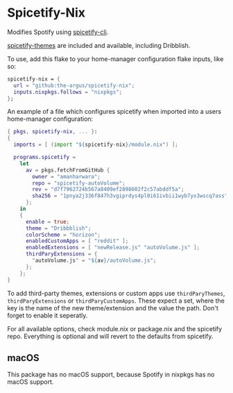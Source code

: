 # Spicetify-Nix

Modifies Spotify using [spicetify-cli](https://github.com/khanhas/spicetify-cli).

[spicetify-themes](https://github.com/morpheusthewhite/spicetify-themes) are included and available, including Dribblish.

To use, add this flake to your home-manager configuration flake inputs, like so:
```nix
spicetify-nix = {
  url = "github:the-argus/spicetify-nix";
  inputs.nixpkgs.follows = "nixpkgs";
};
```

An example of a file which configures spicetify when imported into
a users home-manager configuration:
```nix
{ pkgs, spicetify-nix, ... }:
{
  imports = [ (import "${spicetify-nix}/module.nix") ];

  programs.spicetify =
    let
      av = pkgs.fetchFromGitHub {
        owner = "amanharwara";
        repo = "spicetify-autoVolume";
        rev = "d7f7962724b567a8409ef2898602f2c57abddf5a";
        sha256 = "1pnya2j336f847h3vgiprdys4pl0i61ivbii1wyb7yx3wscq7ass";
      };
    in
    {
      enable = true;
      theme = "Dribbblish";
      colorScheme = "horizon";
      enabledCustomApps = [ "reddit" ];
      enabledExtensions = [ "newRelease.js" "autoVolume.js" ];
      thirdParyExtensions = {
        "autoVolume.js" = "${av}/autoVolume.js";
      };
    };
}
```

To add third-party themes, extensions or custom apps use `thirdParyThemes`, `thirdParyExtensions` or `thirdParyCustomApps`. These expect a set, where the key is the name of the new theme/extension and the value the path. Don't forget to enable it seperatly.

For all available options, check module.nix or package.nix and the spicetify repo. Everything is optional and will revert to the defaults from spicetify.

## macOS
This package has no macOS support, because Spotify in nixpkgs has no macOS support.
